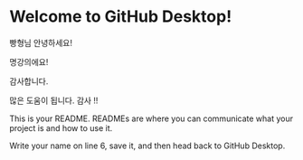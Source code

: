 # Welcome to GitHub Desktop!

빵형님 안녕하세요!

명강의에요!

감사합니다.

많은 도움이 됩니다. 감사 !!

This is your README. READMEs are where you can communicate what your project is and how to use it.

Write your name on line 6, save it, and then head back to GitHub Desktop.
